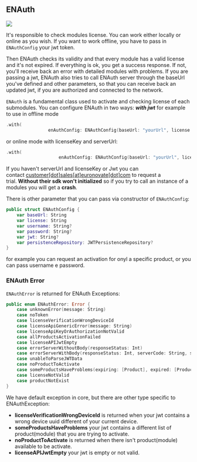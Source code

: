 ## ENAuth

![](https://badgen.net/badge/stable/1.1.2/blue)

It's responsible to check modules license.
You can work either locally or online as you wish. If you want to work offline, you have to pass in `ENAuthConfig` your jwt token.

Then ENAuth checks its validity and that every module has a valid license and it's not expired.
If everything is ok, you get a success response.
If not, you'll receive back an error with detailed modules with problems.
If you are passing a jwt, ENAuth also tries to call ENAuth server through the baseUrl you've defined and other parameters, so that you can receive back an updated jwt, if you are authorized and connected to the network.

`ENAuth` is a fundamental class used to activate and checking license of each submodules. You can configure ENAuth in two ways: _**with jwt**_ for example to use in offline mode

```swift
.with(
	            enAuthConfig: ENAuthConfig(baseUrl: "yourUrl", license: "yourLicenseKey", jwt: "yourJwt"),
```

or online mode with licenseKey and serverUrl:

```swift
.with(
	  	            enAuthConfig: ENAuthConfig(baseUrl: "yourUrl", license: "yourLicenseKey"),
```

If you haven't serverUrl and licenseKey or Jwt you can contact [customer[dot]sales[at]euronovate[dot]com](mailto:customer.sales@euronovate.com) to request a trial. **Without their sdk won't initialized** so if you try to call an instance of a modules you will get a **crash**.

There is other parameter that you can pass via constructor of `ENAuthConfig`:

```swift
public struct ENAuthConfig {
    var baseUrl: String
    var license: String
    var username: String?
    var password: String?
    var jwt: String?
    var persistenceRepository: JWTPersistenceRepository?
}
```

for example you can request an activation for onyl a specific product, or you can pass username e password.

### ENAuth Error

`ENAuthError`  is returned for ENAuth Exceptions:

```swift
public enum ENAuthError: Error {
    case unknownError(message: String)
    case noToken
    case licenseVerificationWrongDeviceId
    case licenseApiGenericError(message: String)
    case licenseApiKeyOrAuthorizationNotValid
    case allProductsActivationFailed
    case licenseAPIJwtEmpty
    case errorServerWithoutBody(responseStatus: Int)
    case errorServerWithBody(responseStatus: Int, serverCode: String, serverMessage: String)
    case unableToParseJWTData
    case noProductToActivate
    case someProductsHaveProblems(expiring: [Product], expired: [Product], tokenExpired: [Product])
    case licenseNotValid
    case productNotExist
}
```



We have default exception in core, but there are other type specific to ENAuthException:

-   **licenseVerificationWrongDeviceId** is returned when your jwt contains a wrong device uuid different of your current device.
-   **someProductsHaveProblems** your jwt contains a different list of product(module) that you are trying to activate.
-   **noProductToActivate** is returned when there isn't product(module) available to be activate.
-   **licenseAPIJwtEmpty** your jwt is empty or not valid.